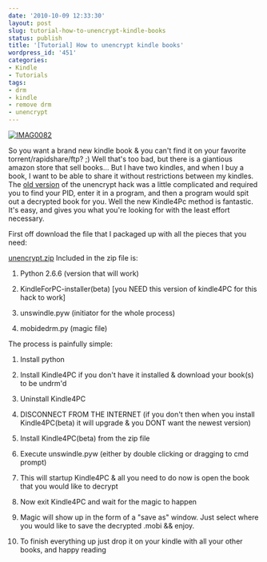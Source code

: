 ```yaml
---
date: '2010-10-09 12:33:30'
layout: post
slug: tutorial-how-to-unencrypt-kindle-books
status: publish
title: '[Tutorial] How to unencrypt kindle books'
wordpress_id: '451'
categories:
- Kindle
- Tutorials
tags:
- drm
- kindle
- remove drm
- unencrypt
---
```


[![IMAG0082](http://farm5.static.flickr.com/4103/5065126211_d5366759d7.jpg)](http://www.flickr.com/photos/68444690@N00/5065126211/)

So you want a brand new kindle book & you can't find it on your favorite torrent/rapidshare/ftp? ;) Well that's too bad, but there is a giantious amazon store that sell books... But I have two kindles, and when I buy a book, I want to be able to share it without restrictions between my kindles. The [old version](http://nyquil.org/archives/1128-Converting-Kindle-Books-a-painful-process-that-works-for-reading-Kindle-books-without-a-Kindle.html) of the unencrypt hack was a little complicated and required you to find your PID, enter it in a program, and then a program would spit out a decrypted book for you. Well the new Kindle4Pc method is fantastic. It's easy, and gives you what you're looking for with the least effort necessary.

First off download the file that I packaged up with all the pieces that you need:

[unencrypt.zip](http://dl.dropbox.com/u/52078/unencrypt.zip)
Included in the zip file is:



	
  1. Python 2.6.6 (version that will work)

	
  2. KindleForPC-installer(beta) \[you NEED this version of kindle4PC for this hack to work]

	
  3. unswindle.pyw (initiator for the whole process)

	
  4. mobidedrm.py (magic file)


The process is painfully simple:

	
  1. Install python

	
  2. Install Kindle4PC if you don't have it installed & download your book(s) to be undrm'd

	
  3. Uninstall Kindle4PC

	
  4. DISCONNECT FROM THE INTERNET (if you don't then when you install Kindle4PC(beta) it will upgrade & you DONT want the newest version)

	
  5. Install Kindle4PC(beta) from the zip file

	
  6. Execute unswindle.pyw (either by double clicking or dragging to cmd prompt)

	
  7. This will startup Kindle4PC & all you need to do now is open the book that you would like to decrypt

	
  8. Now exit Kindle4PC and wait for the magic to happen

	
  9. Magic will show up in the form of a "save as" window. Just select where you would like to save the decrypted .mobi && enjoy.

	
  10. To finish everything up just drop it on your kindle with all your other books, and happy reading


